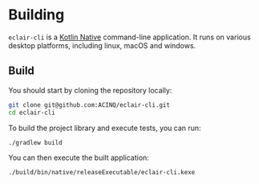 # Building

`eclair-cli` is a [Kotlin Native](https://kotlinlang.org/docs/native-overview.html) command-line application.
It runs on various desktop platforms, including linux, macOS and windows.

## Build

You should start by cloning the repository locally:

```sh
git clone git@github.com:ACINQ/eclair-cli.git
cd eclair-cli
```

To build the project library and execute tests, you can run:

```sh
./gradlew build
```

You can then execute the built application:

```sh
./build/bin/native/releaseExecutable/eclair-cli.kexe
```
